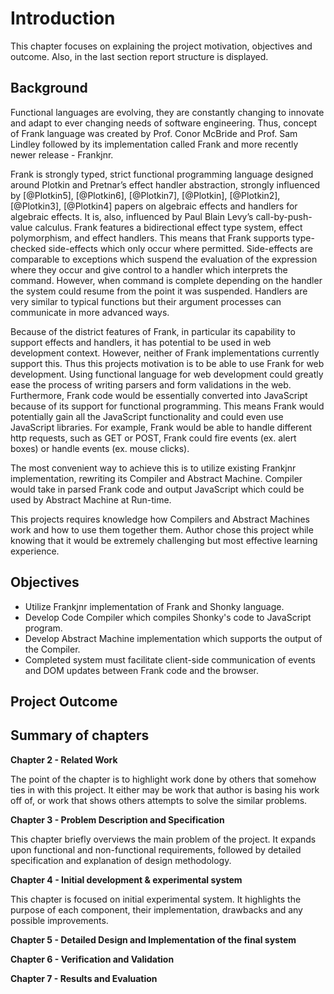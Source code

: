 # Introduction

This chapter focuses on explaining the project motivation, objectives and outcome. Also, in the last section
report structure is displayed.

## Background

<!--In current modern times web development is one of the most important and successful spheres of engineering,
because the accessibility to the Internet is periodically increasing and its undeniable benefits to both the
consumer and the supplier. -->

Functional languages are evolving, they are constantly changing to innovate and adapt to ever changing 
needs of software engineering. Thus, concept of Frank language was created by Prof. Conor McBride and 
Prof. Sam Lindley followed by its implementation called Frank and more recently newer release - Frankjnr.

Frank is strongly typed, strict functional programming language 
designed around Plotkin and Pretnar’s effect handler abstraction, strongly influenced by [@Plotkin5],
[@Plotkin6], [@Plotkin7], [@Plotkin], [@Plotkin2], [@Plotkin3], [@Plotkin4] papers on algebraic effects
and handlers for algebraic effects. It is, also, influenced by Paul Blain Levy’s call-by-push-value
calculus. Frank features a bidirectional effect
type system, effect polymorphism, and effect handlers. This means that Frank supports type-checked
side-effects which only occur where permitted. Side-effects are comparable to exceptions which suspend
the evaluation of the expression where they occur and give control to a handler which interprets the
command. However, when command is complete depending on the handler the system could resume from the
point it was suspended. Handlers are very similar to typical functions but their argument processes
can communicate in more advanced ways. 

Because of the district features of Frank, in particular its capability to support effects and handlers,
it has potential to be used in web development context. However, neither of Frank implementations currently
support this. Thus this projects motivation is to be able to use Frank for web development. Using 
functional language for web development could greatly ease the process of writing parsers and form
validations in the web. Furthermore, Frank code would be essentially converted into JavaScript because of 
its support for functional programming. This means Frank would potentially gain all the JavaScript
functionality and could even use JavaScript libraries. For example, Frank would be able to handle 
different http requests, such as GET or POST, Frank could fire events (ex. alert boxes) or handle events
(ex. mouse clicks).

The most convenient way to achieve this is to utilize existing Frankjnr implementation, rewriting its 
Compiler and Abstract Machine. Compiler would take in parsed Frank code and output JavaScript which could
be used by Abstract Machine at Run-time. 

This projects requires knowledge how Compilers and Abstract Machines work and how to use them together
them. Author chose this project while knowing that it would be extremely challenging but most effective
learning experience.

## Objectives
* Utilize Frankjnr implementation of Frank and Shonky language.
* Develop Code Compiler which compiles Shonky's code to JavaScript program.
* Develop Abstract Machine implementation which supports the output of the Compiler.
* Completed system must facilitate client-side communication of events and DOM updates between Frank code
  and the browser.


## Project Outcome


## Summary of chapters

**Chapter 2 - Related Work**

The point of the chapter is to highlight work done by others that somehow ties in with this project.
It either may be work that author is basing his work off of, or work that shows others attempts to solve
the similar problems.

**Chapter 3 - Problem Description and Specification**

This chapter briefly overviews the main problem of the project. It expands upon functional and 
non-functional requirements, followed by detailed specification and explanation of design methodology.

**Chapter 4 - Initial development & experimental system**

This chapter is focused on initial experimental system. It highlights the purpose of each component, their
implementation, drawbacks and any possible improvements. 

**Chapter 5 - Detailed Design and Implementation of the final system**

**Chapter 6 - Verification and Validation**

**Chapter 7 - Results and Evaluation**

